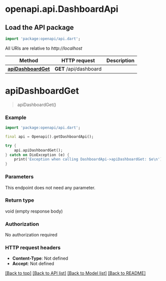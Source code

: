 # openapi.api.DashboardApi

## Load the API package
```dart
import 'package:openapi/api.dart';
```

All URIs are relative to *http://localhost*

Method | HTTP request | Description
------------- | ------------- | -------------
[**apiDashboardGet**](DashboardApi.md#apidashboardget) | **GET** /api/dashboard | 


# **apiDashboardGet**
> apiDashboardGet()



### Example
```dart
import 'package:openapi/api.dart';

final api = Openapi().getDashboardApi();

try {
    api.apiDashboardGet();
} catch on DioException (e) {
    print('Exception when calling DashboardApi->apiDashboardGet: $e\n');
}
```

### Parameters
This endpoint does not need any parameter.

### Return type

void (empty response body)

### Authorization

No authorization required

### HTTP request headers

 - **Content-Type**: Not defined
 - **Accept**: Not defined

[[Back to top]](#) [[Back to API list]](../README.md#documentation-for-api-endpoints) [[Back to Model list]](../README.md#documentation-for-models) [[Back to README]](../README.md)

